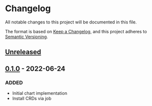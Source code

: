# Changelog

All notable changes to this project will be documented in this file.

The format is based on [Keep a Changelog](https://keepachangelog.com/en/1.0.0/),
and this project adheres to [Semantic Versioning](https://semver.org/spec/v2.0.0.html).

## [Unreleased]

## [0.1.0] - 2022-06-24

### ADDED

- Initial chart implementation
- Install CRDs via job

[Unreleased]: https://github.com/giantswarm/cluster-api-provider-cloud-director-app/compare/v0.1.0...HEAD
[0.1.0]: https://github.com/giantswarm/cluster-api-provider-cloud-director-app/releases/tag/v0.1.0

